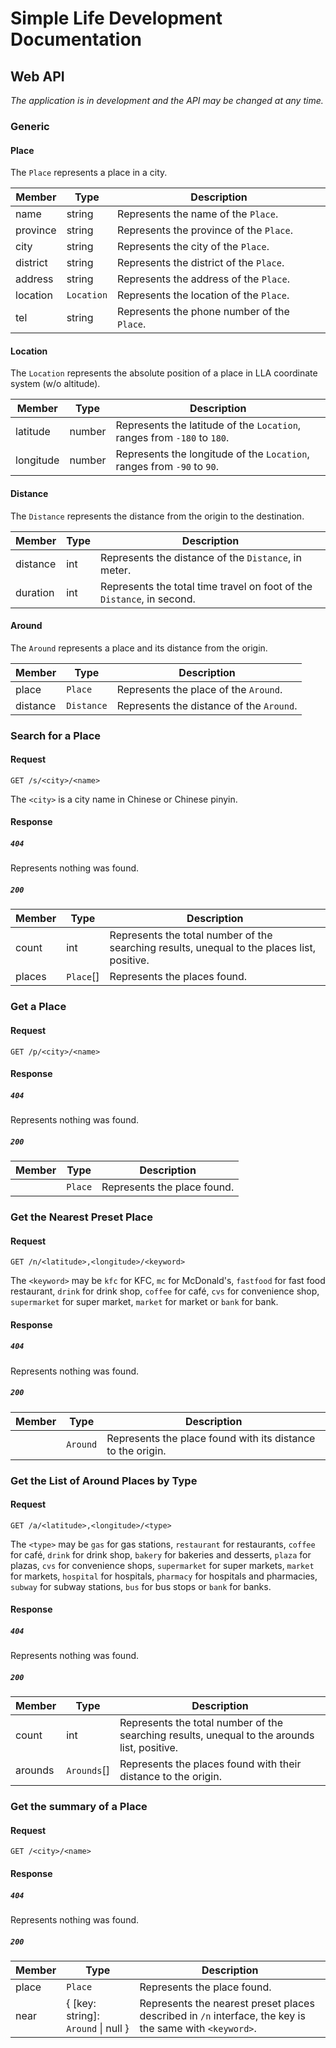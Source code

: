 # Simple Life Development Documentation

## Web API

_The application is in development and the API may be changed at any time._

### Generic

#### Place

The `Place` represents a place in a city.

| Member   | Type       | Description                                 |
| -------- | ---------- | ------------------------------------------- |
| name     | string     | Represents the name of the `Place`.         |
| province | string     | Represents the province of the `Place`.     |
| city     | string     | Represents the city of the `Place`.         |
| district | string     | Represents the district of the `Place`.     |
| address  | string     | Represents the address of the `Place`.      |
| location | `Location` | Represents the location of the `Place`.     |
| tel      | string     | Represents the phone number of the `Place`. |

#### Location

The `Location` represents the absolute position of a place in LLA coordinate system (w/o altitude).

| Member    | Type   | Description                                                             |
| --------- | ------ | ----------------------------------------------------------------------- |
| latitude  | number | Represents the latitude of the `Location`, ranges from `-180` to `180`. |
| longitude | number | Represents the longitude of the `Location`, ranges from `-90` to `90`.  |

#### Distance

The `Distance` represents the distance from the origin to the destination.

| Member   | Type | Description                                                            |
| -------- | ---- | ---------------------------------------------------------------------- |
| distance | int  | Represents the distance of the `Distance`, in meter.                   |
| duration | int  | Represents the total time travel on foot of the `Distance`, in second. |

#### Around

The `Around` represents a place and its distance from the origin.

| Member   | Type       | Description                              |
| -------- | ---------- | ---------------------------------------- |
| place    | `Place`    | Represents the place of the `Around`.    |
| distance | `Distance` | Represents the distance of the `Around`. |

### Search for a Place

#### Request

`GET /s/<city>/<name>`

The `<city>` is a city name in Chinese or Chinese pinyin.

#### Response

##### `404`

Represents nothing was found.

##### `200`

| Member | Type      | Description                                                                                 |
| ------ | --------- | ------------------------------------------------------------------------------------------- |
| count  | int       | Represents the total number of the searching results, unequal to the places list, positive. |
| places | `Place`[] | Represents the places found.                                                                |

### Get a Place

#### Request

`GET /p/<city>/<name>`

#### Response

##### `404`

Represents nothing was found.

##### `200`

| Member | Type    | Description                 |
| ------ | ------- | --------------------------- |
|        | `Place` | Represents the place found. |

### Get the Nearest Preset Place

#### Request

`GET /n/<latitude>,<longitude>/<keyword>`

The `<keyword>` may be `kfc` for KFC, `mc` for McDonald's, `fastfood` for fast food restaurant, `drink` for drink shop, `coffee` for café, `cvs` for convenience shop, `supermarket` for super market, `market` for market or `bank` for bank.

#### Response

##### `404`

Represents nothing was found.

##### `200`

| Member | Type     | Description                                                 |
| ------ | -------- | ----------------------------------------------------------- |
|        | `Around` | Represents the place found with its distance to the origin. |

### Get the List of Around Places by Type

#### Request

`GET /a/<latitude>,<longitude>/<type>`

The `<type>` may be `gas` for gas stations, `restaurant` for restaurants, `coffee` for café, `drink` for drink shop, `bakery` for bakeries and desserts, `plaza` for plazas, `cvs` for convenience shops, `supermarket` for super markets, `market` for markets, `hospital` for hospitals, `pharmacy` for hospitals and pharmacies, `subway` for subway stations, `bus` for bus stops or `bank` for banks.

#### Response

##### `404`

Represents nothing was found.

##### `200`

| Member  | Type        | Description                                                                                  |
| ------- | ----------- | -------------------------------------------------------------------------------------------- |
| count   | int         | Represents the total number of the searching results, unequal to the arounds list, positive. |
| arounds | `Arounds`[] | Represents the places found with their distance to the origin.                               |

### Get the summary of a Place

#### Request

`GET /<city>/<name>`

#### Response

##### `404`

Represents nothing was found.

##### `200`

| Member | Type                                | Description                                                                                             |
| ------ | ----------------------------------- | ------------------------------------------------------------------------------------------------------- |
| place  | `Place`                             | Represents the place found.                                                                             |
| near   | { [key: string]: `Around` \| null } | Represents the nearest preset places described in `/n` interface, the key is the same with `<keyword>`. |
